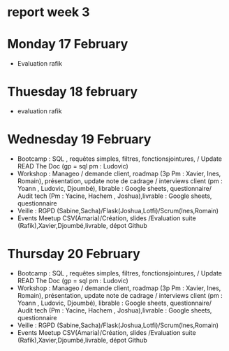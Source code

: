# report week 3 

# Monday 17 February 

- Evaluation rafik 

# Thuesday 18 february 

- evaluation rafik 

# Wednesday 19 February 

- Bootcamp : SQL , requêtes simples, filtres, fonctionsjointures, / Update READ The Doc (gp = sql pm : Ludovic)
- Workshop : Manageo / demande client, roadmap (3p Pm : Xavier, Ines, Romain), présentation, update note de cadrage / interviews client (pm : Yoann , Ludovic, Djoumbé), librable : Google sheets, questionnaire/ Audit tech (Pm : Yacine, Hachem , Joshua),livrable : Google sheets, questionnaire
- Veille : RGPD (Sabine,Sacha)/Flask(Joshua,Lotfi)/Scrum(Ines,Romain)
- Events Meetup CSV(Amaria)/Création, slides /Evaluation suite (Rafik),Xavier,Djoumbé,livrable, dépot Github
  
# Thursday 20 February

- Bootcamp : SQL , requêtes simples, filtres, fonctionsjointures, / Update READ The Doc (gp = sql pm : Ludovic)
- Workshop : Manageo / demande client, roadmap (3p Pm : Xavier, Ines, Romain), présentation, update note de cadrage / interviews client (pm : Yoann , Ludovic, Djoumbé), librable : Google sheets, questionnaire/ Audit tech (Pm : Yacine, Hachem , Joshua),livrable : Google sheets, questionnaire
- Veille : RGPD (Sabine,Sacha)/Flask(Joshua,Lotfi)/Scrum(Ines,Romain)
- Events Meetup CSV(Amaria)/Création, slides /Evaluation suite (Rafik),Xavier,Djoumbé,livrable, dépot Github
